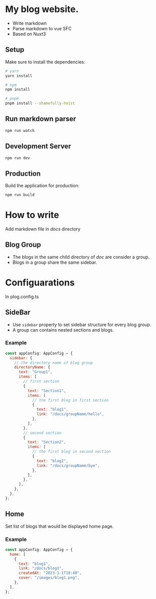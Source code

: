 # My blog website.

- Write markdown
- Parse markdown to vue SFC
- Based on Nuxt3

## Setup

Make sure to install the dependencies:

```bash
# yarn
yarn install

# npm
npm install

# pnpm
pnpm install --shamefully-hoist
```

## Run markdown parser

```bash
npm run watch
```

## Development Server

```bash
npm run dev
```

## Production

Build the application for production:

```bash
npm run build
```

# How to write

Add markdown file in _docs_ directory

## Blog Group

- The blogs in the same child directory of _doc_ are consider a group.
- Blogs in a group share the same sidebar.

# Configuarations

In plog.config.ts

## SideBar

- Use `sidebar` property to set sidebar structure for every blog group.
- A group can contains nested sections and blogs.

### Example
```javascript
const appConfig: AppConfig = {
  sidebar: {
    // the directory name of blog group
    directoryName: {
      text: "Group1",
      items: [
        // first section
        {
          text: "Section1",
          items: [
            // the first blog in first section
            {
              text: "blog1",
              link: "/docs/groupName/hello",
            },
          ],
        },
        // second section
        {
          text: "Section2",
          items: [
            // the first blog in second section
            {
              text: "blog2",
              link: "/docs/groupName/bye",
            },
          ],
        },
      ],
    },
  },
};
```

## Home

Set list of blogs that would be displayed home page.

### Example
```javascript
const appConfig: AppConfig = {
  home: [
    {
      text: "blog1",
      link: "/docs/blog1",
      createdAt: "2023-1-1T18:40",
      cover: "/images/blog1.png",
    },
  ],
};
```
